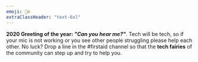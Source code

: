 ```yaml
---
emoji: 🧚⚙️
extraClassHeader: "text-6xl"
---
```


**2020 Greeting of the year: _"Can you hear me?"_**. Tech will be tech, so if your mic is not working or you see other people struggling please help each other. No luck? Drop a line in the #firstaid channel so that the **tech fairies** of the community can step up and try to help you.
